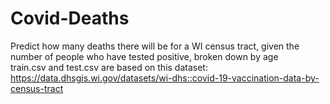 # Covid-Deaths
Predict how many deaths there will be for a WI census tract, given the number of people who have tested positive, broken down by age    
train.csv and test.csv are based on this dataset: https://data.dhsgis.wi.gov/datasets/wi-dhs::covid-19-vaccination-data-by-census-tract
